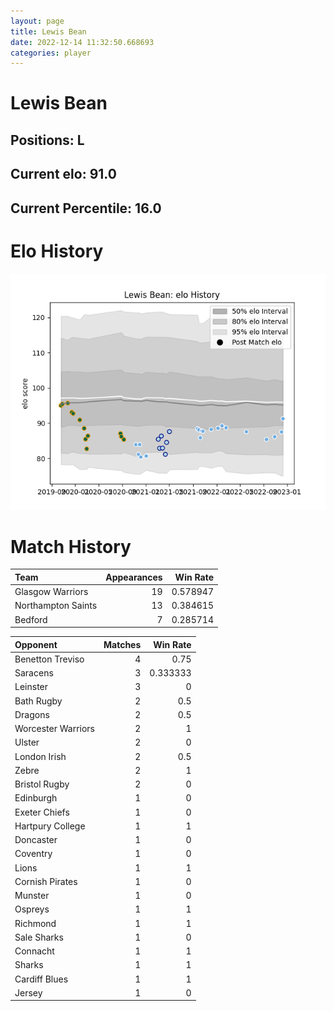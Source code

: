 ```yaml
---  
layout: page  
title: Lewis Bean  
date: 2022-12-14 11:32:50.668693  
categories: player  
---
```

# Lewis Bean

## Positions: L

## Current elo: 91.0

## Current Percentile: 16.0

# Elo History


![elo history](history_LewisBean.png)
# Match History


| Team               |   Appearances |   Win Rate |
|:-------------------|--------------:|-----------:|
| Glasgow Warriors   |            19 |   0.578947 |
| Northampton Saints |            13 |   0.384615 |
| Bedford            |             7 |   0.285714 |

| Opponent           |   Matches |   Win Rate |
|:-------------------|----------:|-----------:|
| Benetton Treviso   |         4 |   0.75     |
| Saracens           |         3 |   0.333333 |
| Leinster           |         3 |   0        |
| Bath Rugby         |         2 |   0.5      |
| Dragons            |         2 |   0.5      |
| Worcester Warriors |         2 |   1        |
| Ulster             |         2 |   0        |
| London Irish       |         2 |   0.5      |
| Zebre              |         2 |   1        |
| Bristol Rugby      |         2 |   0        |
| Edinburgh          |         1 |   0        |
| Exeter Chiefs      |         1 |   0        |
| Hartpury College   |         1 |   1        |
| Doncaster          |         1 |   0        |
| Coventry           |         1 |   0        |
| Lions              |         1 |   1        |
| Cornish Pirates    |         1 |   0        |
| Munster            |         1 |   0        |
| Ospreys            |         1 |   1        |
| Richmond           |         1 |   1        |
| Sale Sharks        |         1 |   0        |
| Connacht           |         1 |   1        |
| Sharks             |         1 |   1        |
| Cardiff Blues      |         1 |   1        |
| Jersey             |         1 |   0        |